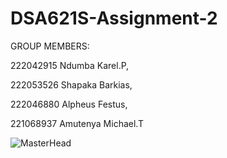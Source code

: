 # DSA621S-Assignment-2
GROUP MEMBERS:

222042915 Ndumba Karel.P,

222053526 Shapaka Barkias,

222046880 Alpheus Festus,

221068937 Amutenya Michael.T

![MasterHead](https://user-images.githubusercontent.com/95478989/198955082-6e78ebb5-e1e4-49f9-8d32-6e5af3984dcd.gif)
